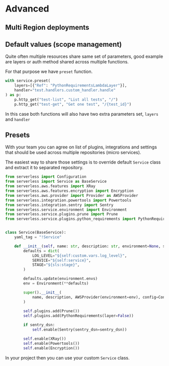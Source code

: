 # Advanced 

## Multi Region deployments

## Default values (scope management)

Quite often multiple resources share same set of parameters, good example are layers or auth method shared across multiple functions.

For that purpose we have `preset` function.

```python
with service.preset(
    layers=[{"Ref": "PythonRequirementsLambdaLayer"}],
    handler="test.handlers.custom_handler.handle"
) as p:
    p.http_get("test-list", "List all tests", "/")
    p.http_get("test-get", "Get one test", "/{test_id}")
```

In this case both functions will also have two extra parameters set, `layers` and `handler`


## Presets

With your team you can agree on list of plugins, integrations and settings that should be used across multiple repositories (micro services).

The easiest way to share those settings is to override default `Service` class and extract it to separated repository.

```python
from serverless import Configuration
from serverless import Service as BaseService
from serverless.aws.features import XRay
from serverless.aws.features.encryption import Encryption
from serverless.aws.provider import Provider as AWSProvider
from serverless.integration.powertools import Powertools
from serverless.integration.sentry import Sentry
from serverless.service.environment import Environment
from serverless.service.plugins.prune import Prune
from serverless.service.plugins.python_requirements import PythonRequirements


class Service(BaseService):
    yaml_tag = "!Service"

    def __init__(self, name: str, description: str, environment=None, sentry_dsn=None, **kwds):
        defaults = dict(
            LOG_LEVEL="${self:custom.vars.log_level}",
            SERVICE="${self:service}",
            STAGE="${sls:stage}",
        )

        defaults.update(environment.envs)
        env = Environment(**defaults)

        super().__init__(
            name, description, AWSProvider(environment=env), config=Configuration(domain="epsy.app"), **kwds
        )
        
        self.plugins.add(Prune())
        self.plugins.add(PythonRequirements(layer=False))

        if sentry_dsn:
            self.enable(Sentry(sentry_dsn=sentry_dsn))

        self.enable(XRay())
        self.enable(Powertools())
        self.enable(Encryption())
```

In your project then you can use your custom `Service` class.
